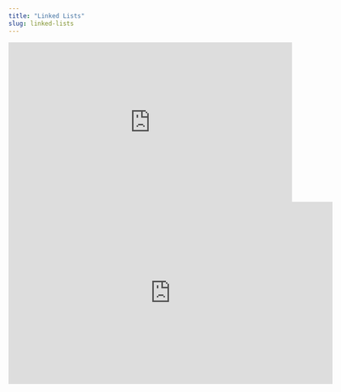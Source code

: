 ```yaml
---
title: "Linked Lists"
slug: linked-lists
---
```


<iframe width="560" height="315" src="https://www.youtube.com/embed/3WWuf4H61Nk" frameborder="0" allowfullscreen></iframe>

<embed src="https://s3.amazonaws.com/mgwu-misc/MS-17/Slides/Linked+Lists.pdf" width="640" height="360" type='application/pdf'>